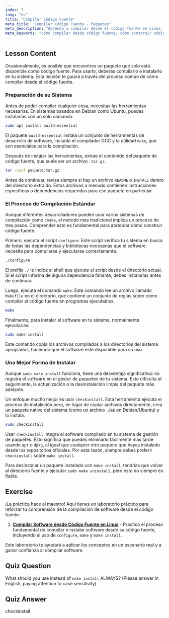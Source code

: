 ```yaml
---
index: 7
lang: "es"
title: "Compilar Código Fuente"
meta_title: "Compilar Código Fuente - Paquetes"
meta_description: "Aprenda a compilar desde el código fuente en Linux. Esta guía cubre los pasos esenciales sobre cómo construir código fuente usando configure, make y el comando recomendado checkinstall para una gestión de paquetes limpia."
meta_keywords: "cómo compilar desde código fuente, cómo construir código fuente, compilar código fuente, make install, checkinstall, compilar Linux, build-essential, script configure, makefile, tutorial Linux"
---
```


## Lesson Content

Ocasionalmente, es posible que encuentres un paquete que solo está disponible como código fuente. Para usarlo, deberás compilarlo e instalarlo en tu sistema. Esta lección te guiará a través del proceso común de cómo compilar desde el código fuente.

### Preparación de su Sistema

Antes de poder compilar cualquier cosa, necesitas las herramientas necesarias. En sistemas basados en Debian como Ubuntu, puedes instalarlas con un solo comando.

```bash
sudo apt install build-essential
```

El paquete `build-essential` instala un conjunto de herramientas de desarrollo de software, incluido el compilador GCC y la utilidad `make`, que son esenciales para la compilación.

Después de instalar las herramientas, extrae el contenido del paquete de código fuente, que suele ser un archivo `.tar.gz`.

```bash
tar -xzvf paquete.tar.gz
```

Antes de continuar, revisa siempre si hay un archivo `README` o `INSTALL` dentro del directorio extraído. Estos archivos a menudo contienen instrucciones específicas o dependencias requeridas para ese paquete en particular.

### El Proceso de Compilación Estándar

Aunque diferentes desarrolladores pueden usar varios sistemas de compilación como `cmake`, el método más tradicional implica un proceso de tres pasos. Comprender esto es fundamental para aprender cómo construir código fuente.

Primero, ejecuta el script `configure`. Este script verifica tu sistema en busca de todas las dependencias y bibliotecas necesarias que el software necesita para compilarse y ejecutarse correctamente.

```bash
./configure
```

El prefijo `./` le indica al shell que ejecute el script desde el directorio actual. Si el script informa de alguna dependencia faltante, debes instalarlas antes de continuar.

Luego, ejecuta el comando `make`. Este comando lee un archivo llamado `Makefile` en el directorio, que contiene un conjunto de reglas sobre cómo compilar el código fuente en programas ejecutables.

```bash
make
```

Finalmente, para instalar el software en tu sistema, normalmente ejecutarías:

```bash
sudo make install
```

Este comando copia los archivos compilados a los directorios del sistema apropiados, haciendo que el software esté disponible para su uso.

### Una Mejor Forma de Instalar

Aunque `sudo make install` funciona, tiene una desventaja significativa: no registra el software en el gestor de paquetes de tu sistema. Esto dificulta el seguimiento, la actualización o la desinstalación limpia del paquete más adelante.

Un enfoque mucho mejor es usar `checkinstall`. Esta herramienta ejecuta el proceso de instalación pero, en lugar de copiar archivos directamente, crea un paquete nativo del sistema (como un archivo `.deb` en Debian/Ubuntu) y lo instala.

```bash
sudo checkinstall
```

Usar `checkinstall` integra el software compilado en tu sistema de gestión de paquetes. Esto significa que puedes eliminarlo fácilmente más tarde usando `apt` o `dpkg`, al igual que cualquier otro paquete que hayas instalado desde los repositorios oficiales. Por esta razón, siempre debes preferir `checkinstall` sobre `make install`.

Para desinstalar un paquete instalado con `make install`, tendrías que volver al directorio fuente y ejecutar `sudo make uninstall`, pero esto no siempre es fiable.

## Exercise

¡La práctica hace al maestro! Aquí tienes un laboratorio práctico para reforzar tu comprensión de la compilación de software desde el código fuente:

1. **[Compilar Software desde Código Fuente en Linux](https://labex.io/es/labs/comptia-build-software-from-source-code-in-linux-590853)** - Practica el proceso fundamental de compilar e instalar software desde su código fuente, incluyendo el uso de `configure`, `make` y `make install`.

Este laboratorio te ayudará a aplicar los conceptos en un escenario real y a ganar confianza al compilar software.

## Quiz Question

What should you use instead of `make install` ALWAYS? (Please answer in English, paying attention to case sensitivity)

## Quiz Answer

checkinstall
